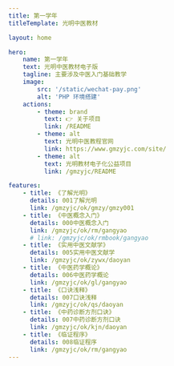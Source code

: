 ```yaml
---
title: 第一学年
titleTemplate: 光明中医教材

layout: home

hero:
    name: 第一学年
    text: 光明中医教材电子版
    tagline: 主要涉及中医入门基础教学
    image:
        src: '/static/wechat-pay.png'
        alt: 'PHP 环境搭建'
    actions:
        - theme: brand
          text: 👉 关于项目
          link: /README
        - theme: alt
          text: 光明中医教程官网
          link: https://www.gmzyjc.com/site/
        - theme: alt
          text: 光明教材电子化公益项目
          link: /gmzyjc/README

features:
    - title: 《了解光明》
      details: 001了解光明
      link: /gmzyjc/ok/gmzy/gmzy001
    - title: 《中医概念入门》
      details: 000中医概念入门
      link: /gmzyjc/ok/rm/gangyao
      # link: /gmzyjc/ok/rmbook/gangyao
    - title: 《实用中医文献学》
      details: 005实用中医文献学
      link: /gmzyjc/ok/zywx/daoyan
    - title: 《中医药学概论》
      details: 006中医药学概论
      link: /gmzyjc/ok/gl/gangyao
    - title: 《口诀浅释》
      details: 007口诀浅释
      link: /gmzyjc/ok/qs/daoyan
    - title: 《中药诊断方剂口诀》
      details: 007中药诊断方剂口诀
      link: /gmzyjc/ok/kjn/daoyan
    - title: 《临证程序》
      details: 008临证程序
      link: /gmzyjc/ok/rm/gangyao
---
```

